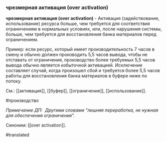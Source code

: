 ### чрезмерная активация (over activation)

**чрезмерная активация (over activation)** - Активация (задействование, использование) ресурса больше, чем требуется для соответствия ограничениям в нормальных условиях, или, после нарушения системы, больше, чем требуется для восстановления банка материалов перед ограничением.

Пример: если ресурс, который имеет производительность 7 часов в смену и обычно должен производить 5,5 часов вывода, чтобы не отставать от ограничения, производство более требуемых 5,5 часов вывода обычно является избыточной активацией. Исключение составляет случай, когда произошел сбой и требуется более 5,5 часов работы для восстановления банка материалов в буфере ниже по потоку.

См.: [[активация]], [[буфер]], [[ограничение]], [[использование]].

#производство

*Примечание ДП:  Другими словами "лишняя переработка, не нужная для обеспечения ограничения".*

Синоним: [[over activation]].

#translated
